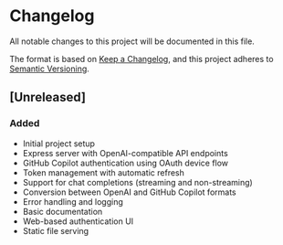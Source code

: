# Changelog

All notable changes to this project will be documented in this file.

The format is based on [Keep a Changelog](https://keepachangelog.com/en/1.0.0/),
and this project adheres to [Semantic Versioning](https://semver.org/spec/v2.0.0.html).

## [Unreleased]

### Added
- Initial project setup
- Express server with OpenAI-compatible API endpoints
- GitHub Copilot authentication using OAuth device flow
- Token management with automatic refresh
- Support for chat completions (streaming and non-streaming)
- Conversion between OpenAI and GitHub Copilot formats
- Error handling and logging
- Basic documentation
- Web-based authentication UI
- Static file serving
